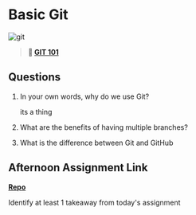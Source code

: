# Basic Git

![git](https://git-scm.com/images/branching-illustration@2x.png)

> **📖 [GIT 101](https://codeworksacademy.com/fs-student-guide/resources/wk1/01-GIT)**

## Questions

1. In your own words, why do we use Git?

    its a thing


2. What are the benefits of having multiple branches?

3. What is the difference between Git and GitHub

## Afternoon Assignment Link

**[Repo](https://github.com/amandawheeler/<ASSIGNMENT_REPO>)**

Identify at least 1 takeaway from today's assignment
